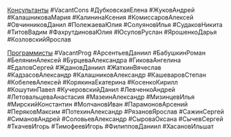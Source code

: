 <u>Консультанты</u>
#VacantCons
#ДубковскаяЕлена
#ЖуковАндрей
#КалашниковаМария
#КалининаКсения
#КомиссаровАлексей
#ОвчинниковДанил
#ПолежаеваЮлия
#СолуяновИлья
#СудаковНикита
#ТитовВадим
#ФахрутдиноваЮлия
#ЮсуповРуслан
#ЯрошенкоДарья
#КозловскийЯрослав

<u>Программисты</u>
#VacantProg
#АрсентьевДаниил
#БабушкинРоман
#БелянинАлексей
#БурцеваАлександра
#ГиковаАнгелина
#ЕдаловСергей
#ЖдановДаниил
#ЖаткинВячеслав
#КадзасовАлександр
#КалашниковАлександр
#КашеваровСтепан
#КобелевАлексей
#КорякинаЕкатерина
#КосенкоКирилл
#КошутинПавел
#КучеровскийДанил
#ЛевченкоАндрей
#ЛетовальцеваАнастасия
#МазеинАлександр
#МизинцевИлья
#МирскийКонстантин
#МолчановИван
#ПарамоновАрсений
#ПеряковМаксим
#ПотехинАлександр
#РязановЯрослав
#СажинСергей
#СимановАндрей
#СоловьевАлександр
#СыроваОксана 
#СычевСергей
#ТкачевИгорь
#ТимофеевИгорь
#ФилипповДаниил
#ХасановИльшат


